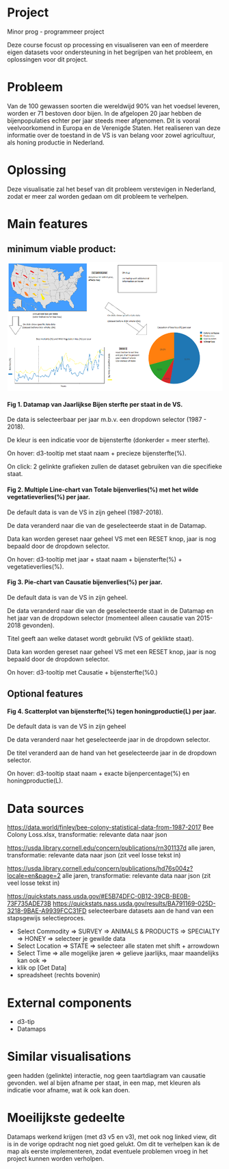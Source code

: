 # Project
Minor prog - programmeer project

Deze course focust op processing en visualiseren van een of meerdere eigen
datasets voor ondersteuning in het begrijpen van het probleem, en oplossingen
voor dit project.


# Probleem
Van de 100 gewassen soorten die wereldwijd 90% van het voedsel leveren, worden
er 71 bestoven door bijen. In de afgelopen 20 jaar hebben de bijenpopulaties echter
per jaar steeds meer afgenomen. Dit is vooral veelvoorkomend in Europa en de
Verenigde Staten. Het realiseren van deze informatie over de toestand in de VS
is van belang voor zowel agricultuur, als honing productie in Nederland.


# Oplossing
Deze visualisatie zal het besef van dit probleem verstevigen in Nederland, zodat er
meer zal worden gedaan om dit probleem te verhelpen.


# Main features

## minimum viable product:
![Sketch](doc/paint_sketch_MVP_small.png?raw=true "Sketch")

#### Fig 1. Datamap van Jaarlijkse Bijen sterfte per staat in de VS.
De data is selecteerbaar per jaar m.b.v. een dropdown selector (1987 - 2018).

De kleur is een indicatie voor de bijensterfte (donkerder = meer sterfte).

On hover: d3-tooltip met staat naam + precieze bijensterfte(%).

On click: 2 gelinkte grafieken zullen de dataset gebruiken van die specifieke staat.


#### Fig 2. Multiple Line-chart van Totale bijenverlies(%) met het wilde vegetatieverlies(%) per jaar.
De default data is van de VS in zijn geheel (1987-2018).

De data veranderd naar die van de geselecteerde staat in de Datamap.

Data kan worden gereset naar geheel VS met een RESET knop, jaar is nog bepaald door de dropdown selector.

On hover: d3-tooltip met jaar + staat naam + bijensterfte(%) + vegetatieverlies(%).


#### Fig 3. Pie-chart van Causatie bijenverlies(%) per jaar.
De default data is van de VS in zijn geheel.

De data veranderd naar die van de geselecteerde staat in de Datamap en het jaar van de dropdown selector (momenteel alleen causatie van 2015-2018 gevonden).

Titel geeft aan welke dataset wordt gebruikt (VS of geklikte staat).

Data kan worden gereset naar geheel VS met een RESET knop, jaar is nog bepaald door de dropdown selector.

On hover: d3-tooltip met Causatie + bijensterfte(%0.)



## Optional features
#### Fig 4. Scatterplot van bijensterfte(%) tegen honingproductie(L) per jaar.
De default data is van de VS in zijn geheel

De data veranderd naar het geselecteerde jaar in de dropdown selector.

De titel veranderd aan de hand van het geselecteerde jaar in de dropdown selector.

On hover: d3-tooltip staat naam + exacte bijenpercentage(%) en honingproductie(L).


# Data sources
https://data.world/finley/bee-colony-statistical-data-from-1987-2017
Bee Colony Loss.xlsx, transformatie: relevante data naar json

https://usda.library.cornell.edu/concern/publications/rn301137d
alle jaren, transformatie: relevante data naar json (zit veel losse tekst in)

https://usda.library.cornell.edu/concern/publications/hd76s004z?locale=en&page=2
alle jaren, transformatie: relevante data naar json (zit veel losse tekst in)

https://quickstats.nass.usda.gov/#E5B74DFC-0B12-39CB-BE0B-73F735ADE73B
https://quickstats.nass.usda.gov/results/BA791169-025D-3218-9BAE-A9939FCC31FD
selecteerbare datasets aan de hand van een stapsgewijs selectieproces.
* Select Commodity => SURVEY => ANIMALS & PRODUCTS => SPECIALTY => HONEY => selecteer je gewilde data
* Select Location => STATE => selecteer alle staten met shift + arrowdown
* Select Time => alle mogelijke jaren => gelieve jaarlijks, maar maandelijks kan ook =>
* klik op [Get Data]
* spreadsheet (rechts bovenin)



# External components
- d3-tip
- Datamaps


# Similar visualisations
geen hadden (gelinkte) interactie, nog geen taartdiagram van causatie gevonden.
wel al bijen afname per staat, in een map, met kleuren als indicatie voor afname, wat ik ook kan doen.

# Moeilijkste gedeelte
Datamaps werkend krijgen (met d3 v5 en v3), met ook nog linked view, dit is in de vorige opdracht nog niet goed gelukt. Om dit te verhelpen kan ik de map als eerste implementeren, zodat eventuele problemen vroeg in het project kunnen worden verholpen.
